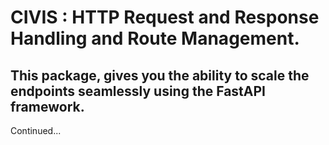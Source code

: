# CIVIS : HTTP Request and Response Handling and Route Management.


## This package, gives you the ability to scale the endpoints seamlessly using the FastAPI framework.


Continued...